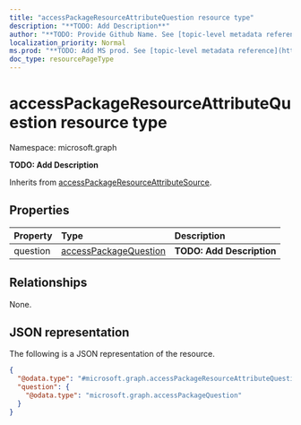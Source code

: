 ```yaml
---
title: "accessPackageResourceAttributeQuestion resource type"
description: "**TODO: Add Description**"
author: "**TODO: Provide Github Name. See [topic-level metadata reference](https://msgo.azurewebsites.net/add/document/guidelines/metadata.html#topic-level-metadata)**"
localization_priority: Normal
ms.prod: "**TODO: Add MS prod. See [topic-level metadata reference](https://msgo.azurewebsites.net/add/document/guidelines/metadata.html#topic-level-metadata)**"
doc_type: resourcePageType
---
```


# accessPackageResourceAttributeQuestion resource type

Namespace: microsoft.graph

**TODO: Add Description**


Inherits from [accessPackageResourceAttributeSource](../resources/accesspackageresourceattributesource.md).

## Properties
|Property|Type|Description|
|:---|:---|:---|
|question|[accessPackageQuestion](../resources/accesspackagequestion.md)|**TODO: Add Description**|

## Relationships
None.

## JSON representation
The following is a JSON representation of the resource.
<!-- {
  "blockType": "resource",
  "@odata.type": "microsoft.graph.accessPackageResourceAttributeQuestion"
}
-->
``` json
{
  "@odata.type": "#microsoft.graph.accessPackageResourceAttributeQuestion",
  "question": {
    "@odata.type": "microsoft.graph.accessPackageQuestion"
  }
}
```

